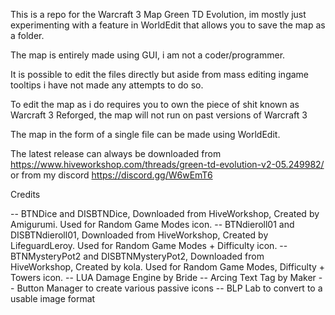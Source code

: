 This is a repo for the Warcraft 3 Map Green TD Evolution, im mostly just experimenting with a feature in WorldEdit that allows you to save the map as a folder.

The map is entirely made using GUI, i am not a coder/programmer.

It is possible to edit the files directly but aside from mass editing ingame tooltips i have not made any attempts to do so.

To edit the map as i do requires you to own the piece of shit known as Warcraft 3 Reforged, the map will not run on past versions of Warcraft 3

The map in the form of a single file can be made using WorldEdit.

The latest release can always be downloaded from https://www.hiveworkshop.com/threads/green-td-evolution-v2-05.249982/ or from my discord https://discord.gg/W6wEmT6

Credits

-- BTNDice and DISBTNDice, Downloaded from HiveWorkshop, Created by Amigurumi. Used for Random Game Modes icon.
-- BTNdieroll01 and DISBTNdieroll01, Downloaded from HiveWorkshop, Created by LifeguardLeroy. Used for Random Game Modes + Difficulty icon.
-- BTNMysteryPot2 and DISBTNMysteryPot2, Downloaded from HiveWorkshop, Created by kola. Used for Random Game Modes, Difficulty + Towers icon.
-- LUA Damage Engine by Bride
-- Arcing Text Tag by Maker
-- Button Manager to create various passive icons
-- BLP Lab to convert to a usable image format
